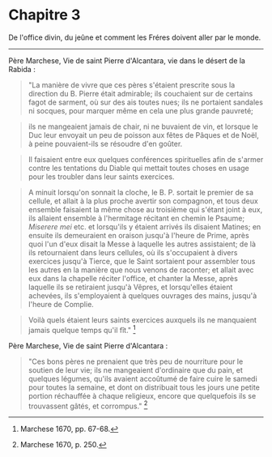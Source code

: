# Chapitre 3

De l'office divin, du jeûne et comment les Fréres doivent aller par le monde.

***

Père Marchese, Vie de saint Pierre d'Alcantara, vie dans le désert de la Rabida :

> "La manière de vivre que ces pères s'étaient prescrite sous la direction du B. Pierre était admirable; ils couchaient sur de certains fagot de sarment, où sur des ais toutes nues; ils ne portaient sandales ni socques, pour marquer même en cela une plus grande pauvreté; 

> ils ne mangeaient jamais de chair, ni ne buvaient de vin, et lorsque le Duc leur envoyait un peu de poisson aux fêtes de Pâques et de Noël, à peine pouvaient-ils se résoudre d'en goûter.

> Il faisaient entre eux quelques conférences spirituelles afin de s'armer contre les tentations du Diable qui mettait toutes choses en usage pour les troubler dans leur saints exercices.

> A minuit lorsqu'on sonnait la cloche, le B. P. sortait le premier de sa cellule, et allait à la plus proche avertir son compagnon, et tous deux ensemble faisaient la même chose au troisième qui s'étant joint à eux, ils allaient ensemble à l'hermitage récitant en chemin le Psaume; *Miserere mei* etc. et lorsqu'ils y étaient arrivés ils disaient Matines; en ensuite ils demeuraient en oraison jusqu'à l'heure de Prime, après quoi l'un d'eux disait la Messe à laquelle les autres assistaient; de là ils retournaient dans leurs cellules, où ils s'occupaient à divers exercices jusqu'à Tierce, que le Saint sortaient pour assembler tous les autres en la manière que nous venons de raconter; et allait avec eux dans la chapelle réciter l'office, et chanter la Messe, après laquelle ils se retiraient jusqu'à Vêpres, et lorsqu'elles étaient achevées, ils s'employaient à quelques ouvrages des mains, jusqu'à l'heure de Complie.

> Voilà quels étaient leurs saints exercices auxquels ils ne manquaient jamais quelque temps qu'il fît." [^1]

[^1]: Marchese 1670, pp. 67-68.

Père Marchese, Vie de saint Pierre d'Alcantara :

> "Ces bons pères ne prenaient que très peu de nourriture pour le soutien de leur vie; ils ne mangeaient d'ordinaire que du pain, et quelques légumes, qu'ils avaient accoûtumé de faire cuire le samedi pour toutes la semaine, et dont on distribuait tous les jours une petite portion réchauffée à chaque religieux, encore que quelquefois ils se trouvassent gâtés, et corrompus." [^2]

[^2]: Marchese 1670, p. 250.

